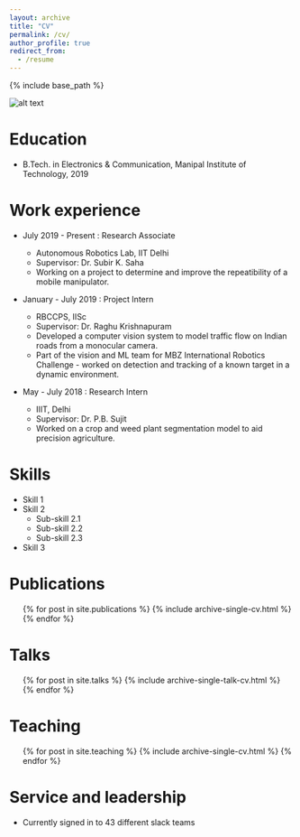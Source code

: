 ```yaml
---
layout: archive
title: "CV"
permalink: /cv/
author_profile: true
redirect_from:
  - /resume
---
```


{% include base_path %}

![alt text](/images/cv.png "Logo Title Text 1")

Education
======
* B.Tech. in Electronics & Communication, Manipal Institute of Technology, 2019

Work experience
======
* July 2019 - Present : Research Associate
  * Autonomous Robotics Lab, IIT Delhi
  * Supervisor: Dr. Subir K. Saha
  * Working on a project to determine and improve the repeatibility of a mobile manipulator.

* January - July 2019 : Project Intern
  * RBCCPS, IISc
  * Supervisor: Dr. Raghu Krishnapuram
  * Developed a computer vision system to model traffic flow on Indian roads from a monocular camera.
  * Part of the vision and ML team for MBZ International Robotics Challenge - worked on detection and tracking of a known target in a dynamic environment. 
  
* May - July 2018 : Research Intern
  * IIIT, Delhi
  * Supervisor: Dr. P.B. Sujit
  * Worked on a crop and weed plant segmentation model to aid precision agriculture.


  
Skills
======
* Skill 1
* Skill 2
  * Sub-skill 2.1
  * Sub-skill 2.2
  * Sub-skill 2.3
* Skill 3

Publications
======
  <ul>{% for post in site.publications %}
    {% include archive-single-cv.html %}
  {% endfor %}</ul>
  
Talks
======
  <ul>{% for post in site.talks %}
    {% include archive-single-talk-cv.html %}
  {% endfor %}</ul>
  
Teaching
======
  <ul>{% for post in site.teaching %}
    {% include archive-single-cv.html %}
  {% endfor %}</ul>
  
Service and leadership
======
* Currently signed in to 43 different slack teams

